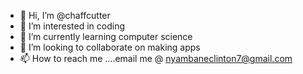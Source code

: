 - 👋 Hi, I’m @chaffcutter
- 👀 I’m interested in coding 
- 🌱 I’m currently learning computer science 
- 💞️ I’m looking to collaborate on making apps
- 📫 How to reach me ....email me @ nyambaneclinton7@gmail.com 

<!---
chaffcutter/chaffcutter is a ✨ special ✨ repository because its `README.md` (this file) appears on your GitHub profile.
You can click the Preview link to take a look at your changes.
--->
